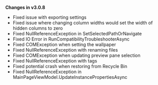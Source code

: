 **Changes in v3.0.8**

- Fixed issue with exporting settings
- Fixed issue where changing column widths would set the width of hidden columns to zero
- Fixed NullReferenceException in SetSelectedPathOrNavigate
- Fixed IO Error in RunCompatibilityTroubleshooterAsync
- Fixed COMException when setting the wallpaper
- Fixed NullReferenceException with renaming files
- Fixed COMException when updating preview pane selection
- Fixed NullReferenceException with tags
- Fixed potential crash when restoring from Recycle Bin
- Fixed NullReferenceException in MainPageViewModel.UpdateInstancePropertiesAsync
